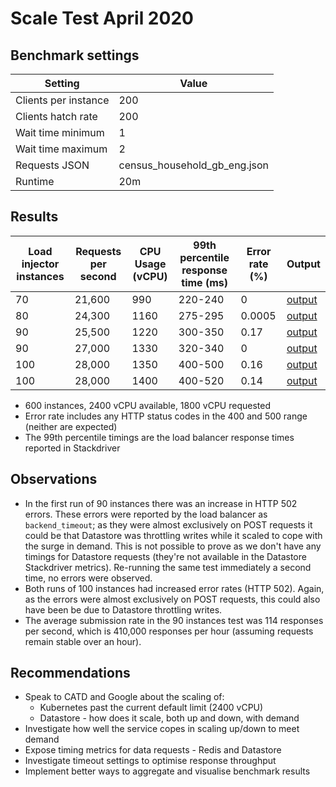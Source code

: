 # Scale Test April 2020

## Benchmark settings
| Setting | Value |
| --- | ---| 
| Clients per instance | 200 |
| Clients hatch rate   | 200 |
| Wait time minimum | 1 |
| Wait time maximum | 2 |
| Requests JSON | census_household_gb_eng.json |
| Runtime | 20m |

## Results

| Load injector instances | Requests per second | CPU Usage (vCPU) | 99th percentile response time (ms) | Error rate (%) | Output |
| --- | --- | --- | --- | --- | --- |
| 70  | 21,600 | 990  | 220-240 | 0      | [output](https://console.cloud.google.com/storage/browser/eq-stress-test-load-injectors-benchmark-outputs/stress-test-household-70/2020-04-17T10:36:14/) |
| 80  | 24,300 | 1160 | 275-295 | 0.0005 | [output](https://console.cloud.google.com/storage/browser/eq-stress-test-load-injectors-benchmark-outputs/stress-test-household-80/2020-04-17T10:59:32/) |
| 90  | 25,500 | 1220 | 300-350 | 0.17   | [output](https://console.cloud.google.com/storage/browser/eq-stress-test-load-injectors-benchmark-outputs/stress-test-household-90/2020-04-17T11:22:12/) |
| 90  | 27,000 | 1330 | 320-340 | 0      | [output](https://console.cloud.google.com/storage/browser/eq-stress-test-load-injectors-benchmark-outputs/stress-test-household-90/2020-04-17T11:45:02/) |
| 100 | 28,000 | 1350 | 400-500 | 0.16   | [output](https://console.cloud.google.com/storage/browser/eq-stress-test-load-injectors-benchmark-outputs/stress-test-household-100/2020-04-17T12:06:33/) |
| 100 | 28,000 | 1400 | 400-520 | 0.14   | [output](https://console.cloud.google.com/storage/browser/eq-stress-test-load-injectors-benchmark-outputs/stress-test-household-100/2020-04-17T12:29:03/) |

- 600 instances, 2400 vCPU available, 1800 vCPU requested
- Error rate includes any HTTP status codes in the 400 and 500 range (neither are expected)
- The 99th percentile timings are the load balancer response times reported in Stackdriver

## Observations

- In the first run of 90 instances there was an increase in HTTP 502 errors.  These errors were reported by the load balancer as `backend_timeout`; as they were almost exclusively on POST requests it could be that Datastore was throttling writes while it scaled to cope with the surge in demand. This is not possible to prove as we don't have any timings for Datastore requests (they're not available in the Datastore Stackdriver metrics). Re-running the same test immediately a second time, no errors were observed.
- Both runs of 100 instances had increased error rates (HTTP 502). Again, as the errors were almost exclusively on POST requests, this could also have been be due to Datastore throttling writes. 
- The average submission rate in the 90 instances test was 114 responses per second, which is 410,000 responses per hour (assuming requests remain stable over an hour).

## Recommendations

- Speak to CATD and Google about the scaling of:
  - Kubernetes past the current default limit (2400 vCPU)
  - Datastore - how does it scale, both up and down, with demand
- Investigate how well the service copes in scaling up/down to meet demand
- Expose timing metrics for data requests - Redis and Datastore
- Investigate timeout settings to optimise response throughput
- Implement better ways to aggregate and visualise benchmark results
